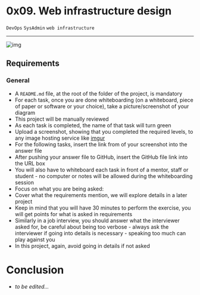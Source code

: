# 0x09. Web infrastructure design
`DevOps` `SysAdmin` `web infrastructure`
<hr>

![img]([/images/Technical.jpg](https://github.com/Real-Sello/alx-system_engineering-devops/blob/master/0x09-web_infrastructure_design/images/Technical.jpg))
## Requirements
### General
- A `README.md` file, at the root of the folder of the project, is mandatory
- For each task, once you are done whiteboarding (on a whiteboard, piece of paper or software or your choice), take a picture/screenshot of your diagram
- This project will be manually reviewed
- As each task is completed, the name of that task will turn green
- Upload a screenshot, showing that you completed the required levels, to any image hosting service like [imgur](https://imgur.com/)
- For the following tasks, insert the link from of your screenshot into the answer file
- After pushing your answer file to GitHub, insert the GitHub file link into the URL box
- You will also have to whiteboard each task in front of a mentor, staff or student - no computer or notes will be allowed during the whiteboarding session
- Focus on what you are being asked:
- Cover what the requirements mention, we will explore details in a later project
- Keep in mind that you will have 30 minutes to perform the exercise, you will get points for what is asked in requirements
- Similarly in a job interview, you should answer what the interviewer asked for, be careful about being too verbose - always ask the interviewer if going into details is necessary - speaking too much can play against you
- In this project, again, avoid going in details if not asked

# Conclusion

- _to be edited..._
